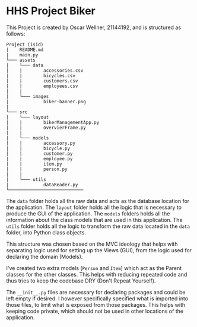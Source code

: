# HHS Project Biker

This Project is created by Oscar Wellner, 21144192, and is structured as follows:

```
Project (isid)
|    README.md
|    main.py
└─── assets
|    └─── data
|    |        accessories.csv
|    |        bicycles.csv
|    |        customers.csv
|    |        employees.csv
|    |
|    └─── images
|             biker-banner.png
|
└─── src
|    └─── layout
|    |        bikerManagementApp.py
|    |        overvierFrame.py
|    |
|    └─── models
|    |        accessory.py
|    |        bicycle.py
|    |        customer.py
|    |        employee.py
|    |        item.py
|    |        person.py
|    |
|    └─── utils
|             dataReader.py
└────────────────────────────
```

The `data` folder holds all the raw data and acts as the database location for the application. The `layout` folder
holds all the logic that is necessary to produce the GUI of the application. The `models` folders holds all the
information about the class models that are used in this application. The `utils` folder holds all the logic to
transform the raw data located in the `data` folder, into Python class objects.

This structure was chosen based on the MVC ideology that helps with separating logic used for setting up the Views (GUI),
from the logic used for declaring the domain (Models).

I've created two extra models (`Person` and `Item`) which act as the Parent classes for the other classes. This helps
with reducing repeated code and thus tries to keep the codebase DRY (Don't Repeat Yourself).

The `__init__.py` files are necessary for declaring packages and could be left empty if desired. I however specifically
specified what is imported into those files, to limit what is exposed from those packages. This helps with keeping code
private, which should not be used in other locations of the application.
